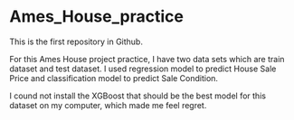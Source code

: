 # Ames_House_practice
This is the first repository in Github.

For this Ames House project practice, I have two data sets which are train dataset and test dataset. 
I used regression model to predict House Sale Price and classification model to predict Sale Condition.

I cound not install the XGBoost that should be the best model for this dataset on my computer, which made me feel regret.
